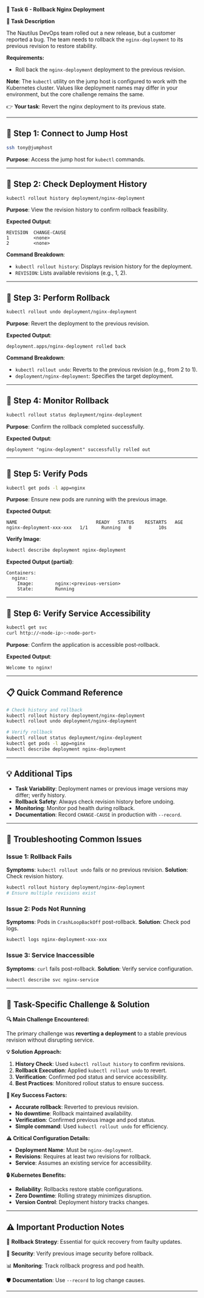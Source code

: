 **🌟 Task 6 - Rollback Nginx Deployment**

**📌 Task Description**

The Nautilus DevOps team rolled out a new release, but a customer reported a bug. The team needs to rollback the `nginx-deployment` to its previous revision to restore stability.

**Requirements:**
- Roll back the `nginx-deployment` deployment to the previous revision.

**Note**: The `kubectl` utility on the jump host is configured to work with the Kubernetes cluster. Values like deployment names may differ in your environment, but the core challenge remains the same.

👉 **Your task**: Revert the nginx deployment to its previous state.

---

## 🔹 Step 1: Connect to Jump Host

```bash
ssh tony@jumphost
```

**Purpose**: Access the jump host for `kubectl` commands.

---

## 🔹 Step 2: Check Deployment History

```bash
kubectl rollout history deployment/nginx-deployment
```

**Purpose**: View the revision history to confirm rollback feasibility.

**Expected Output**:
```
REVISION  CHANGE-CAUSE
1         <none>
2         <none>
```

**Command Breakdown**:
- `kubectl rollout history`: Displays revision history for the deployment.
- `REVISION`: Lists available revisions (e.g., 1, 2).

---

## 🔹 Step 3: Perform Rollback

```bash
kubectl rollout undo deployment/nginx-deployment
```

**Purpose**: Revert the deployment to the previous revision.

**Expected Output**:
```
deployment.apps/nginx-deployment rolled back
```

**Command Breakdown**:
- `kubectl rollout undo`: Reverts to the previous revision (e.g., from 2 to 1).
- `deployment/nginx-deployment`: Specifies the target deployment.

---

## 🔹 Step 4: Monitor Rollback

```bash
kubectl rollout status deployment/nginx-deployment
```

**Purpose**: Confirm the rollback completed successfully.

**Expected Output**:
```
deployment "nginx-deployment" successfully rolled out
```

---

## 🔹 Step 5: Verify Pods

```bash
kubectl get pods -l app=nginx
```

**Purpose**: Ensure new pods are running with the previous image.

**Expected Output**:
```
NAME                             READY   STATUS    RESTARTS   AGE
nginx-deployment-xxx-xxx   1/1     Running   0          10s
```

**Verify Image**:
```bash
kubectl describe deployment nginx-deployment
```

**Expected Output (partial)**:
```
Containers:
  nginx:
    Image:        nginx:<previous-version>
    State:        Running
```

---

## 🔹 Step 6: Verify Service Accessibility

```bash
kubectl get svc
curl http://<node-ip>:<node-port>
```

**Purpose**: Confirm the application is accessible post-rollback.

**Expected Output**:
```
Welcome to nginx!
```

---

## 📋 Quick Command Reference

```bash
# Check history and rollback
kubectl rollout history deployment/nginx-deployment
kubectl rollout undo deployment/nginx-deployment

# Verify rollback
kubectl rollout status deployment/nginx-deployment
kubectl get pods -l app=nginx
kubectl describe deployment nginx-deployment
```

---

## 💡 Additional Tips

- **Task Variability**: Deployment names or previous image versions may differ; verify history.
- **Rollback Safety**: Always check revision history before undoing.
- **Monitoring**: Monitor pod health during rollback.
- **Documentation**: Record `CHANGE-CAUSE` in production with `--record`.

---

## 🔧 Troubleshooting Common Issues

### **Issue 1: Rollback Fails**
**Symptoms**: `kubectl rollout undo` fails or no previous revision.
**Solution**: Check revision history.
```bash
kubectl rollout history deployment/nginx-deployment
# Ensure multiple revisions exist
```

### **Issue 2: Pods Not Running**
**Symptoms**: Pods in `CrashLoopBackOff` post-rollback.
**Solution**: Check pod logs.
```bash
kubectl logs nginx-deployment-xxx-xxx
```

### **Issue 3: Service Inaccessible**
**Symptoms**: `curl` fails post-rollback.
**Solution**: Verify service configuration.
```bash
kubectl describe svc nginx-service
```

---

## 🚨 Task-Specific Challenge & Solution

**🔍 Main Challenge Encountered:**

The primary challenge was **reverting a deployment** to a stable previous revision without disrupting service.

**💡 Solution Approach:**
1. **History Check**: Used `kubectl rollout history` to confirm revisions.
2. **Rollback Execution**: Applied `kubectl rollout undo` to revert.
3. **Verification**: Confirmed pod status and service accessibility.
4. **Best Practices**: Monitored rollout status to ensure success.

**🎯 Key Success Factors:**
- **Accurate rollback**: Reverted to previous revision.
- **No downtime**: Rollback maintained availability.
- **Verification**: Confirmed previous image and pod status.
- **Simple command**: Used `kubectl rollout undo` for efficiency.

**⚠️ Critical Configuration Details:**
- **Deployment Name**: Must be `nginx-deployment`.
- **Revisions**: Requires at least two revisions for rollback.
- **Service**: Assumes an existing service for accessibility.

**🔒 Kubernetes Benefits:**
- **Reliability**: Rollbacks restore stable configurations.
- **Zero Downtime**: Rolling strategy minimizes disruption.
- **Version Control**: Deployment history tracks changes.

---

## ⚠️ Important Production Notes

🔧 **Rollback Strategy**: Essential for quick recovery from faulty updates.

🔐 **Security**: Verify previous image security before rollback.

📊 **Monitoring**: Track rollback progress and pod health.

🛡️ **Documentation**: Use `--record` to log change causes.

---
